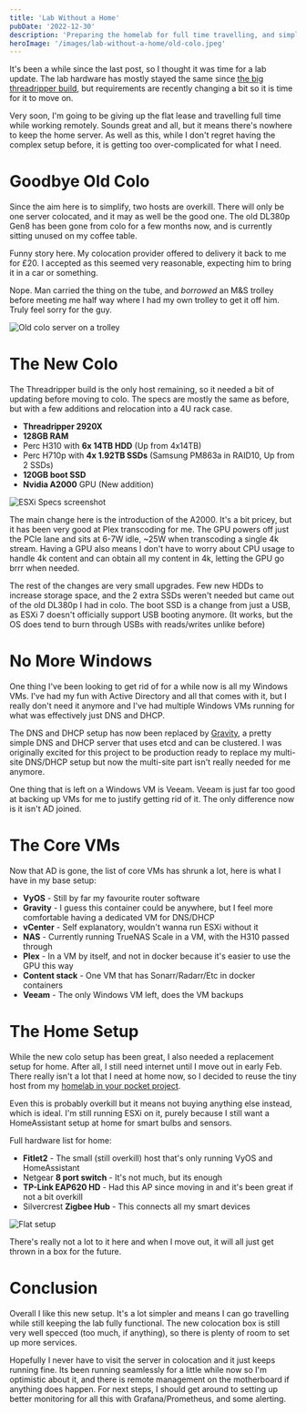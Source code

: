 ```yaml
---
title: 'Lab Without a Home'
pubDate: '2022-12-30'
description: 'Preparing the homelab for full time travelling, and simplifying a lot'
heroImage: '/images/lab-without-a-home/old-colo.jpeg'
---
```


It's been a while since the last post, so I thought it was time for a lab update.
The lab hardware has mostly stayed the same since [the big threadripper build](/posts/threadripper-build),
but requirements are recently changing a bit so it is time for it to move on.

Very soon, I'm going to be giving up the flat lease and travelling full time while working remotely.
Sounds great and all, but it means there's nowhere to keep the home server.
As well as this, while I don't regret having the complex setup before,
it is getting too over-complicated for what I need.

# Goodbye Old Colo
Since the aim here is to simplify, two hosts are overkill.
There will only be one server colocated, and it may as well be the good one.
The old DL380p Gen8 has been gone from colo for a few months now,
and is currently sitting unused on my coffee table.

Funny story here. My colocation provider offered to delivery it back to me for £20.
I accepted as this seemed very reasonable, expecting him to bring it in a car or something.

Nope. Man carried the thing on the tube, and *borrowed* an M&S trolley before meeting me half way
where I had my own trolley to get it off him. Truly feel sorry for the guy.

![Old colo server on a trolley](/images/lab-without-a-home/old-colo.jpeg)

# The New Colo

The Threadripper build is the only host remaining, so it needed a bit of updating before moving to colo.
The specs are mostly the same as before, but with a few additions and relocation into a 4U rack case.

* **Threadripper 2920X**
* **128GB RAM**
* Perc H310 with **6x 14TB HDD** (Up from 4x14TB)
* Perc H710p with **4x 1.92TB SSDs** (Samsung PM863a in RAID10, Up from 2 SSDs)
* **120GB boot SSD**
* **Nvidia A2000** GPU (New addition)

![ESXi Specs screenshot](/images/lab-without-a-home/esx-specs.png)

The main change here is the introduction of the A2000.
It's a bit pricey, but it has been very good at Plex transcoding for me.
The GPU powers off just the PCIe lane and sits at 6-7W idle, ~25W when transcoding a single 4k stream.
Having a GPU also means I don't have to worry about CPU usage to handle 4k content
and can obtain all my content in 4k, letting the GPU go brrr when needed.

The rest of the changes are very small upgrades.
Few new HDDs to increase storage space,
and the 2 extra SSDs weren't needed but came out of the old DL380p I had in colo.
The boot SSD is a change from just a USB, as ESXi 7 doesn't officially support USB booting anymore.
(It works, but the OS does tend to burn through USBs with reads/writes unlike before)

# No More Windows

One thing I've been looking to get rid of for a while now is all my Windows VMs.
I've had my fun with Active Directory and all that comes with it, but I really don't need
it anymore and I've had multiple Windows VMs running for what was effectively just DNS and DHCP.

The DNS and DHCP setup has now been replaced by [Gravity](https://github.com/BeryJu/gravity),
a pretty simple DNS and DHCP server that uses etcd and can be clustered.
I was originally excited for this project to be production ready to replace my multi-site 
DNS/DHCP setup but now the multi-site part isn't really needed for me anymore.

One thing that is left on a Windows VM is Veeam. 
Veeam is just far too good at backing up VMs for me to justify getting rid of it. 
The only difference now is it isn't AD joined.

# The Core VMs

Now that AD is gone, the list of core VMs has shrunk a lot, here is what I have in my base setup:

* **VyOS** - Still by far my favourite router software
* **Gravity** - I guess this container could be anywhere, but I feel more comfortable having a dedicated VM for DNS/DHCP
* **vCenter** - Self explanatory, wouldn't wanna run ESXi without it
* **NAS** - Currently running TrueNAS Scale in a VM, with the H310 passed through
* **Plex** - In a VM by itself, and not in docker because it's easier to use the GPU this way
* **Content stack** - One VM that has Sonarr/Radarr/Etc in docker containers
* **Veeam** - The only Windows VM left, does the VM backups

# The Home Setup

While the new colo setup has been great, I also needed a replacement setup for home.
After all, I still need internet until I move out in early Feb.
There really isn't a lot that I need at home now, so I decided to reuse the tiny host from
my [homelab in your pocket project](/posts/homelab-in-your-pocket).

Even this is probably overkill but it means not buying anything else instead, which is ideal.
I'm still running ESXi on it, purely because I still want a HomeAssistant setup at home for
smart bulbs and sensors.

Full hardware list for home:

* **Fitlet2** - The small (still overkill) host that's only running VyOS and HomeAssistant
* Netgear **8 port switch** - It's not much, but its enough
* **TP-Link EAP620 HD** - Had this AP since moving in and it's been great if not a bit overkill
* Silvercrest **Zigbee Hub** - This connects all my smart devices

![Flat setup](/images/lab-without-a-home/home-setup.jpeg)

There's really not a lot to it here and when I move out, it will all just get thrown in a box for the future.

# Conclusion

Overall I like this new setup. It's a lot simpler and means I can go travelling while still keeping the lab fully functional.
The new colocation box is still very well specced (too much, if anything), so there is plenty of room to set up more services.

Hopefully I never have to visit the server in colocation and it just keeps running fine. 
Its been running seamlessly for a little while now so I'm optimistic about it, and there is remote management on the motherboard if anything does happen.
For next steps, I should get around to setting up better monitoring for all this with Grafana/Prometheus, and some alerting.
